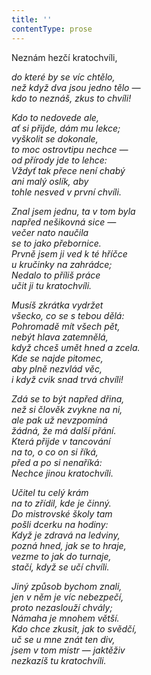 ```yaml
---
title: ''
contentType: prose
---
```


Neznám hezčí kratochvíli,

_do které by se víc chtělo,  
než když dva jsou jedno tělo —  
kdo to neznáš, zkus to chvíli!_

_Kdo to nedovede ale,  
ať si přijde, dám mu lekce;  
vyškolit se dokonale,  
to moc ostrovtipu nechce —  
od přírody jde to lehce:  
Vždyť tak přece není chabý  
ani malý oslík, aby  
tohle nesved v první chvíli._

_Znal jsem jednu, ta v tom byla  
napřed nešikovná sice —  
večer nato naučila  
se to jako přebornice.  
Prvně jsem ji ved k té hříčce  
u kručinky na zahrádce;  
Nedalo to příliš práce  
učit ji tu kratochvíli._

_Musíš zkrátka vydržet  
všecko, co se s tebou dělá:  
Pohromadě mít všech pět,  
nebýt hlava zatemnělá,  
když chceš umět hned a zcela.  
Kde se najde pitomec,  
aby plně nezvlád věc,  
i když cvik snad trvá chvíli!_

_Zdá se to být napřed dřina,  
než si člověk zvykne na ni,  
ale pak už nevzpomíná  
žádná, že má další přání.  
Která přijde v tancování  
na to, o co on si říká,  
před a po si nenaříká:  
Nechce jinou kratochvíli._

_Učitel tu celý krám  
na to zřídil, kde je činný.  
Do mistrovské školy tam  
pošli dcerku na hodiny:  
Když je zdravá na ledviny,  
pozná hned, jak se to hraje,  
vezme to jak do turnaje,  
stačí, když se učí chvíli._

_Jiný způsob bychom znali,  
jen v něm je víc nebezpečí,  
proto nezaslouží chvály;  
Námaha je mnohem větší.  
Kdo chce zkusit, jak to svědčí,  
uč se u mne znát ten div,  
jsem v tom mistr — jaktěživ  
nezkazíš tu kratochvíli._
